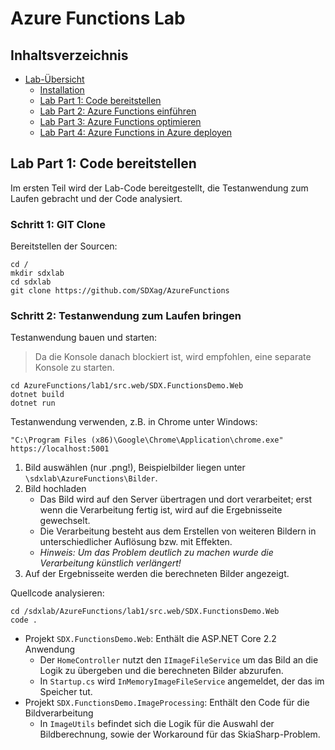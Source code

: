 # Azure Functions Lab 

## Inhaltsverzeichnis
* [Lab-Übersicht](lab1.md)
	* [Installation](lab1-installation.md)
	* [Lab Part 1: Code bereitstellen](lab1-part1.md)
	* [Lab Part 2: Azure Functions einführen](lab1-part2.md)
	* [Lab Part 3: Azure Functions optimieren](lab1-part3.md)
	* [Lab Part 4: Azure Functions in Azure deployen](lab1-part4.md)



## Lab Part 1: Code bereitstellen
Im ersten Teil wird der Lab-Code bereitgestellt, die Testanwendung zum Laufen gebracht und der Code analysiert.   



### Schritt 1: GIT Clone
Bereitstellen der Sourcen:

	cd /
	mkdir sdxlab
	cd sdxlab
	git clone https://github.com/SDXag/AzureFunctions



### Schritt 2: Testanwendung zum Laufen bringen 

Testanwendung bauen und starten:
>Da die Konsole danach blockiert ist, wird empfohlen, eine separate Konsole zu starten.

	cd AzureFunctions/lab1/src.web/SDX.FunctionsDemo.Web
	dotnet build
	dotnet run

Testanwendung verwenden, z.B. in Chrome unter Windows:

	"C:\Program Files (x86)\Google\Chrome\Application\chrome.exe" https://localhost:5001


1. Bild auswählen (nur .png!), Beispielbilder liegen unter `\sdxlab\AzureFunctions\Bilder`.
2. Bild hochladen
	* Das Bild wird auf den Server übertragen und dort verarbeitet; erst wenn die Verarbeitung fertig ist, wird auf die Ergebnisseite gewechselt.
	* Die Verarbeitung besteht aus dem Erstellen von weiteren Bildern in unterschiedlicher Auflösung bzw. mit Effekten.
	* *Hinweis: Um das Problem deutlich zu machen wurde die Verarbeitung künstlich verlängert!*
3. Auf der Ergebnisseite werden die berechneten Bilder angezeigt.


Quellcode analysieren:

	cd /sdxlab/AzureFunctions/lab1/src.web/SDX.FunctionsDemo.Web
	code .

* Projekt `SDX.FunctionsDemo.Web`: Enthält die ASP.NET Core 2.2 Anwendung
	* Der `HomeController` nutzt den `IImageFileService` um das Bild an die Logik zu übergeben und die berechneten Bilder abzurufen.
	* In `Startup.cs` wird `InMemoryImageFileService` angemeldet, der das im Speicher tut. 
* Projekt `SDX.FunctionsDemo.ImageProcessing`: Enthält den Code für die Bildverarbeitung
	* In `ImageUtils` befindet sich die Logik für die Auswahl der Bildberechnung, sowie der Workaround für das SkiaSharp-Problem.



